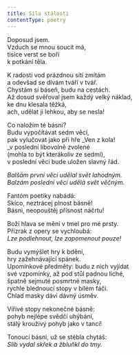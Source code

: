 ```yaml
---
title: Síla stálosti
contentType: poetry
---
```


<section>

Doposud jsem.  
Vzduch se mnou soucit má,  
tisíce verst se boří  
k potkání těla.

K radosti vod prázdnou sítí zmítám  
a odevšad se dívám tváří v tvář.  
Chystám si báseň, budu na cestách.  
Až dosud svěřoval jsem každý velký náklad,  
ke dnu klesala těžká,  
ach, udělat ji lehkou, aby se nesla!

Co naložím té básni?  
Budu vypočítávat sedm věcí,  
pak vylučovat jako při hře _Ven z kola!  
_v poslední libovolně zvolené  
(mohla to být kterákoliv ze sedmi),  
v poslední věci bude uložen slavný řád.

_Balšám první věci udělal svět lahodným.  
Balzám poslední věci udělá svět věčným._

Fantóm poetiky nabádá:  
Skico, neztrácej plnost básně!  
Básni, neopouštěj přísnost náčrtu!

Boží hlava se mění v tmel pro mé prsty.  
Přízrak z opery se vychloubá:  
_Lze podlehnout, lze zapomenout pouze!_

Budu vymýšlet hry k bdění,  
hry zažehnávající spánek.  
Upomínkové předměty: budu z nich vyjídat  
své vzpomínky, až pod stůl padnou liché,  
špatně sejmuté posmrtné masky,  
rychle blednoucí stopy v bílém fáči.  
Chlad masky dáví dávný úsměv.

Vířivé stopy nekonečné básně:  
pohyb nejlépe svědčí uhýbání,  
stálý krouživý pohyb jako v tanci!

Tonoucí básni, už se stébla chytáš:  
_Slib vydal skřek a žbluňkl do tmy._

</section>
